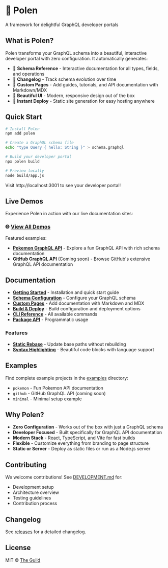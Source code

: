 # 🌺 Polen

A framework for delightful GraphQL developer portals

## What is Polen?

Polen transforms your GraphQL schema into a beautiful, interactive developer portal with zero configuration. It automatically generates:

- 📖 **Schema Reference** - Interactive documentation for all types, fields, and operations
- 📝 **Changelog** - Track schema evolution over time
- 📄 **Custom Pages** - Add guides, tutorials, and API documentation with Markdown/MDX
- 🎨 **Beautiful UI** - Modern, responsive design out of the box
- 🚀 **Instant Deploy** - Static site generation for easy hosting anywhere

## Quick Start

```sh
# Install Polen
npm add polen

# Create a GraphQL schema file
echo "type Query { hello: String }" > schema.graphql

# Build your developer portal
npx polen build

# Preview locally
node build/app.js
```

Visit http://localhost:3001 to see your developer portal!

## Live Demos

Experience Polen in action with our live documentation sites:

### 🌐 [View All Demos](https://the-guild-org.github.io/polen/)

Featured examples:

- **[Pokemon GraphQL API](https://the-guild-org.github.io/polen/latest/pokemon/)** - Explore a fun GraphQL API with rich schema documentation
- **GitHub GraphQL API** (Coming soon) - Browse GitHub's extensive GraphQL API documentation

## Documentation

- **[Getting Started](./docs/getting-started.md)** - Installation and quick start guide
- **[Schema Configuration](./docs/guide/schema.md)** - Configure your GraphQL schema
- **[Custom Pages](./docs/guide/pages.md)** - Add documentation with Markdown and MDX
- **[Build & Deploy](./docs/guide/build.md)** - Build configuration and deployment options
- **[CLI Reference](./docs/cli/index.md)** - All available commands
- **[Package API](./docs/api/package.md)** - Programmatic usage

### Features

- **[Static Rebase](./docs/features/static-rebase.md)** - Update base paths without rebuilding
- **[Syntax Highlighting](./docs/features/syntax-highlighting.md)** - Beautiful code blocks with language support

## Examples

Find complete example projects in the [examples](./examples) directory:

- `pokemon` - Fun Pokemon API documentation
- `github` - GitHub GraphQL API (coming soon)
- `minimal` - Minimal setup example

## Why Polen?

- **Zero Configuration** - Works out of the box with just a GraphQL schema
- **Developer Focused** - Built specifically for GraphQL API documentation
- **Modern Stack** - React, TypeScript, and Vite for fast builds
- **Flexible** - Customize everything from branding to page structure
- **Static or Server** - Deploy as static files or run as a Node.js server

## Contributing

We welcome contributions! See [DEVELOPMENT.md](./DEVELOPMENT.md) for:

- Development setup
- Architecture overview
- Testing guidelines
- Contribution process

## Changelog

See [releases](https://github.com/the-guild-org/polen/releases) for a detailed changelog.

## License

MIT © [The Guild](https://the-guild.dev)
